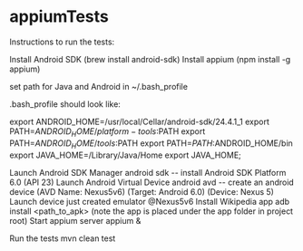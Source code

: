 # appiumTests

Instructions to run the tests:

Install Android SDK (brew install android-sdk)
Install appium (npm install -g appium)

set path for Java and Android in ~/.bash_profile

.bash_profile should look like:

export ANDROID_HOME=/usr/local/Cellar/android-sdk/24.4.1_1
export PATH=$ANDROID_HOME/platform-tools:$PATH
export PATH=$ANDROID_HOME/tools:$PATH
export PATH=$PATH:$ANDROID_HOME/bin
export JAVA_HOME=/Library/Java/Home
export JAVA_HOME;

Launch Android SDK Manager
       android sdk  -- install Android SDK Platform 6.0 (API 23)
Launch Android Virtual Device 
       android avd -- create an android device (AVD Name: Nexus5v6) (Target: Android 6.0) (Device: Nexus 5)
Launch device just created 
       emulator @Nexus5v6
Install Wikipedia app 
       adb install <path_to_apk> (note the app is placed under the app folder in project root)
Start appium server
       appium &

Run the tests
mvn clean test
